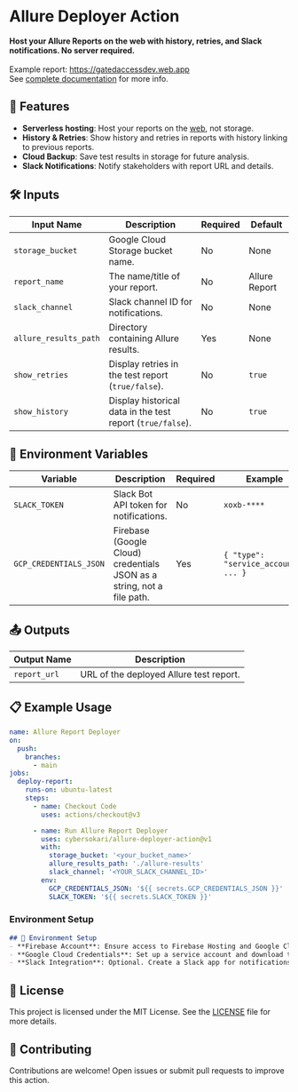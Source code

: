 # Allure Deployer Action
**Host your Allure Reports on the web with history, retries, and Slack notifications.
No server required.**
</br>
</br> Example report: https://gatedaccessdev.web.app
</br> See [complete documentation](https://github.com/cybersokari/allure-report-deployer) for more info.

## 🚀 Features
- **Serverless hosting**: Host your reports on the [web](https://firebase.google.com/docs/hosting), not storage. 
- **History & Retries**: Show history and retries in reports with history linking to previous reports.
- **Cloud Backup**: Save test results in storage for future analysis.
- **Slack Notifications**: Notify stakeholders with report URL and details.


## 🛠️ Inputs
| Input Name            | Description                                                | Required | Default       |
|-----------------------|------------------------------------------------------------|----------|---------------|
| `storage_bucket`      | Google Cloud Storage bucket name.                          | No       | None          |
| `report_name`         | The name/title of your report.                             | No       | Allure Report |
| `slack_channel`       | Slack channel ID for notifications.                        | No       | None          |
| `allure_results_path` | Directory containing Allure results.                       | Yes      | None          |
| `show_retries`        | Display retries in the test report (`true/false`).         | No       | `true`        |
| `show_history`        | Display historical data in the test report (`true/false`). | No       | `true`        |

## 🔧 Environment Variables
| Variable               | Description                                                            | Required | Example                              |
|------------------------|------------------------------------------------------------------------|----------|--------------------------------------|
| `SLACK_TOKEN`          | Slack Bot API token for notifications.                                 | No       | `xoxb-****`                          |
| `GCP_CREDENTIALS_JSON` | Firebase (Google Cloud) credentials JSON as a string, not a file path. | Yes      | `{ "type": "service_account", ... }` |

## 📤 Outputs
| Output Name  | Description                                |
|--------------|--------------------------------------------|
| `report_url` | URL of the deployed Allure test report.    |

## 📋 Example Usage
```yaml
name: Allure Report Deployer
on:
  push:
    branches:
      - main
jobs:
  deploy-report:
    runs-on: ubuntu-latest
    steps:
      - name: Checkout Code
        uses: actions/checkout@v3

      - name: Run Allure Report Deployer
        uses: cybersokari/allure-deployer-action@v1
        with:
          storage_bucket: '<your_bucket_name>'
          allure_results_path: './allure-results'
          slack_channel: '<YOUR_SLACK_CHANNEL_ID>'
        env:
          GCP_CREDENTIALS_JSON: '${{ secrets.GCP_CREDENTIALS_JSON }}'
          SLACK_TOKEN: '${{ secrets.SLACK_TOKEN }}'
```

### Environment Setup

```markdown
## 🔧 Environment Setup
- **Firebase Account**: Ensure access to Firebase Hosting and Google Cloud Storage.
- **Google Cloud Credentials**: Set up a service account and download the JSON key file.
- **Slack Integration**: Optional. Create a Slack app for notifications and obtain its token.
```

## 📜 License
This project is licensed under the MIT License. See the [LICENSE](https://opensource.org/license/mit) file for more details.

## 🤝 Contributing
Contributions are welcome! Open issues or submit pull requests to improve this action.
